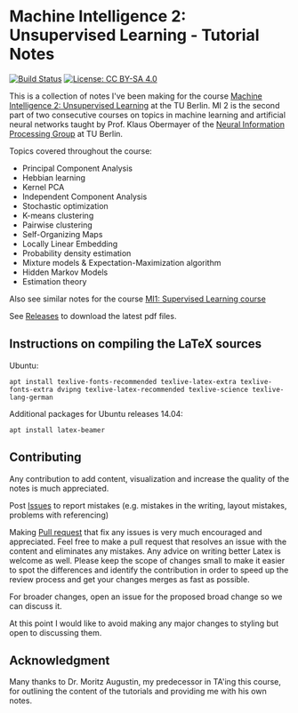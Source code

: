 # Machine Intelligence 2: Unsupervised Learning - Tutorial Notes #

[![Build Status](https://travis-ci.com/kashefy/mi2notes.svg?branch=master)](https://www.travis-ci.com/kashefy/mi2notes)
[![License: CC BY-SA 4.0](https://licensebuttons.net/l/by-sa/4.0/80x15.png)](https://creativecommons.org/licenses/by-sa/4.0/)

This is a collection of notes I've been making for the course [Machine Intelligence 2: Unsupervised Learning](https://www.ni.tu-berlin.de/menue/teaching_activities/all_courses/machine_intelligence_ii/) at the TU Berlin. 
MI 2 is the second part of two consecutive courses on topics in machine learning and artificial neural networks taught by Prof. Klaus Obermayer of the [Neural Information Processing Group](www.ni.tu-berlin.de) at TU Berlin.

Topics covered throughout the course: 
* Principal Component Analysis
* Hebbian learning
* Kernel PCA
* Independent Component Analysis
* Stochastic optimization
* K-means clustering
* Pairwise clustering
* Self-Organizing Maps
* Locally Linear Embedding
* Probability density estimation
* Mixture models & Expectation-Maximization algorithm
* Hidden Markov Models
* Estimation theory

Also see similar notes for the course [MI1: Supervised Learning course](https://github.com/kashefy/mi1notes/)

See [Releases](https://github.com/kashefy/mi2notes/releases) to download the latest pdf files.

## Instructions on compiling the LaTeX sources ##

Ubuntu:

    apt install texlive-fonts-recommended texlive-latex-extra texlive-fonts-extra dvipng texlive-latex-recommended texlive-science texlive-lang-german
    
Additional packages for Ubuntu releases 14.04:
    
    apt install latex-beamer
    
## Contributing ##

Any contribution to add content, visualization and increase the quality of the notes is much appreciated.

Post [Issues](https://github.com/kashefy/mi2notes/issues) to report mistakes (e.g. mistakes in the writing, layout mistakes, problems with referencing)

Making [Pull request](https://github.com/kashefy/mi2notes/pulls) that fix any issues is very much encouraged and appreciated. 
Feel free to make a pull request that resolves an issue with the content and eliminates any mistakes.
Any advice on writing better Latex is welcome as well.
Please keep the scope of changes small to make it easier to spot the differences and identify the contribution in order to speed up the review process and get your changes merges as fast as possible.

For broader changes, open an issue for the proposed broad change so we can discuss it.

At this point I would like to avoid making any major changes to styling but open to discussing them.

## Acknowledgment ##

Many thanks to Dr. Moritz Augustin, my predecessor in TA'ing this course, for outlining the content of the tutorials and providing me with his own notes.
